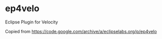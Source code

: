 # ep4velo
Eclipse Plugin for Velocity

Copied from https://code.google.com/archive/a/eclipselabs.org/p/ep4velo
